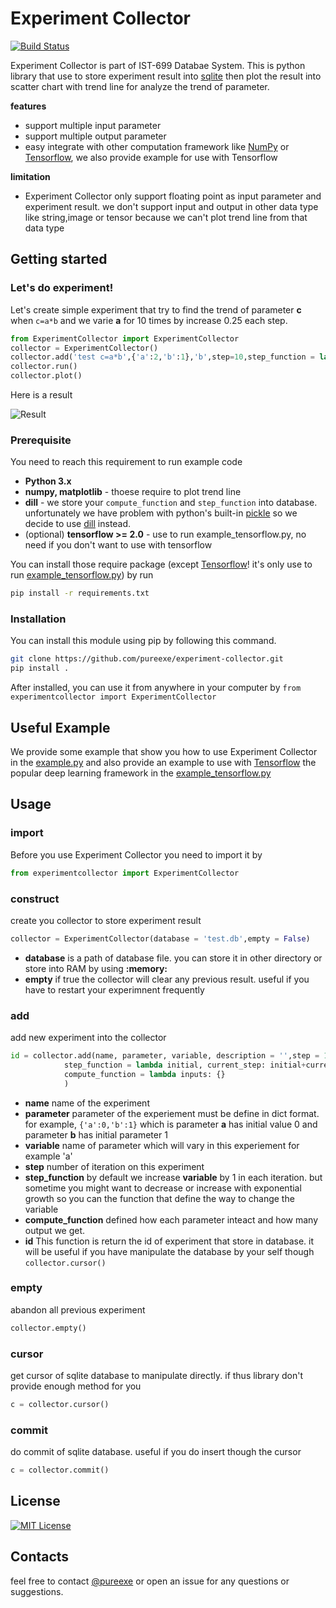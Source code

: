 # Experiment Collector
[![Build Status](https://travis-ci.org/pureexe/experiment-collector.svg?branch=master)](https://travis-ci.org/pureexe/experiment-collector)

Experiment Collector is part of IST-699 Databae System. This is python library that use to store experiment result into [sqlite](https://docs.python.org/3/library/sqlite3.html) then plot the result into scatter chart with trend line for analyze the trend of parameter.

**features**
- support multiple input parameter
- support multiple output parameter
- easy integrate with other computation framework like [NumPy](https://numpy.org/) or  [Tensorflow](https://tensorflow.org), we also provide example for use with Tensorflow

**limitation**
- Experiment Collector only support floating point as input parameter and experiment result. we don't support input and output in other data type like string,image or tensor because we can't plot trend line from that data type

## Getting started
### Let's do experiment!
Let's create simple experiment that try to find the trend of parameter **c** when  `c=a*b` and we varie **a** for 10 times by increase 0.25 each step.
```python
from ExperimentCollector import ExperimentCollector
collector = ExperimentCollector()
collector.add('test c=a*b',{'a':2,'b':1},'b',step=10,step_function = lambda i,c: i + 0.25 * c,compute_function = lambda v:{'c': v['a'] * v['b']})
collector.run()
collector.plot()
```

Here is a result 

![Result](https://i.imgur.com/F9Epjq0.png)

### Prerequisite
You need to reach this requirement to run example code
- **Python 3.x**
- **numpy, matplotlib** - thoese require to plot trend line
- **dill** - we store your `compute_function` and `step_function` into database. unfortunately we have problem with python's built-in [pickle](https://docs.python.org/3/library/pickle.html) so we decide to use [dill](https://github.com/uqfoundation/dill) instead.
-  (optional) **tensorflow >= 2.0** - use to run example_tensorflow.py, no need if you don't want to use with tensorflow

You can install those require package (except [Tensorflow](https://tensorflow.org)! it's only use to run  [example_tensorflow.py](https://github.com/pureexe/experiment-collector/blob/master/example/tensorflow.py)) by run 
```bash
pip install -r requirements.txt
```

### Installation

You can install this module using pip by following this command.

```bash
git clone https://github.com/pureexe/experiment-collector.git
pip install .
```

After installed, you can use it from anywhere in your computer by `from experimentcollector import ExperimentCollector`

## Useful Example

We provide some example that show you how to use Experiment Collector in the [example.py](https://github.com/pureexe/experiment-collector/blob/master/example/simple.py) and also provide an example to use with [Tensorflow](https://tensorflow.org) the popular deep learning framework in the [example_tensorflow.py](https://github.com/pureexe/experiment-collector/blob/master/example/tensorflow.py)

## Usage
### import 
Before you use Experiment Collector you need to import it by
```python
from experimentcollector import ExperimentCollector
```

### construct
create you collector to store experiment result
```python
collector = ExperimentCollector(database = 'test.db',empty = False)
```
- **database** is a path of database file. you can store it in other directory or store into RAM by using **:memory:**
- **empty** if true the collector will clear any previous result. useful if you have to restart your experimnent frequently

### add
add new experiment into the collector
```python
id = collector.add(name, parameter, variable, description = '',step = 10,
            step_function = lambda initial, current_step: initial+current_step,
            compute_function = lambda inputs: {}
            )
```
- **name** name of the experiment
- **parameter** parameter of the experiement must be define in dict format. for example, `{'a':0,'b':1}` which is parameter **a** has initial value 0 and parameter **b** has initial parameter 1 
- **variable** name of parameter which will vary in this experiement for example 'a'
- **step** number of iteration on this experiment
- **step_function** by default we increase **variable** by 1 in each iteration. but sometime you might want to decrease or increase with exponential growth so you can the function that define the way to change the variable
- **compute_function** defined how each parameter inteact and how many output we get.
- **id** This function is return the id of experiment that store in database. it will be useful if you have manipulate the database by your self though `collector.cursor()`

### empty
abandon all previous experiment
```python
collector.empty()
```

### cursor
get cursor of sqlite database to manipulate directly. if thus library don't provide enough method for you
```python
c = collector.cursor()
```
### commit
do commit of sqlite database. useful if you do insert though the cursor
```python
c = collector.commit()
```


## License
[![MIT License](https://img.shields.io/github/license/pureexe/experiment-collector)](https://github.com/pureexe/experiment-collector/blob/master/LICENSE)

## Contacts
feel free to contact [@pureexe](https://github.com/pureexe) or open an issue for any questions or suggestions.

